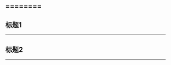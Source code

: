 
========
-------------------------------------------------------------------------------

## 标题1 ##

-------------------------------------------------------------------------------

## 标题2 ##

-------------------------------------------------------------------------------

